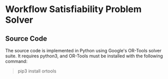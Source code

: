 # Workflow Satisfiability Problem Solver
## Source Code
The source code is implemented in Python using Google's OR-Tools solver suite. It requires python3, and OR-Tools must be installed with the following command:

> pip3 install ortools